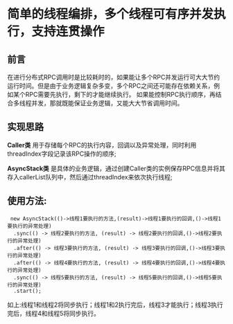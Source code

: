 
# 简单的线程编排，多个线程可有序并发执行，支持连贯操作
## 前言
在进行分布式RPC调用时是比较耗时的，如果能让多个RPC并发运行可大大节约运行时间。但是由于业务逻辑复杂多变，多个RPC之间还可能存在依赖关系，例如某个RPC需要先执行，剩下的才能继续执行。
如果能控制RPC执行顺序，再结合多线程并发，那就既能保证业务逻辑，又能大大节省调用时间。

## 实现思路

**Caller类** 用于存储每个RPC的执行内容，回调以及异常处理，同时利用threadIndex字段记录该RPC操作的顺序;

**AsyncStack类** 是具体的业务逻辑，通过创建Caller类的实例保存RPC信息并将其存入callerList队列中，然后通过threadIndex来依次执行线程;

## 使用方法:
     new AsyncStack(()->线程1要执行的方法,(result)->线程1要执行的回调,()->线程1要执行的异常处理)
      .sync(() -> 线程2要执行的方法, (result) -> 线程2要执行的回调,()->线程2要执行的异常处理)
      .after(() -> 线程3要执行的方法, (result) -> 线程3要执行的回调,()->线程3要执行的异常处理)
      .after(() -> 线程4要执行的方法, (result) -> 线程4要执行的回调,()->线程4要执行的异常处理)
      .sync(() -> 线程5要执行的方法, (result) -> 线程5要执行的回调,()->线程5要执行的异常处理)
      .start();
如上:线程1和线程2将同步执行；线程1和2执行完后，线程3才能执行；线程3执行完后，线程4和线程5将同步执行。
